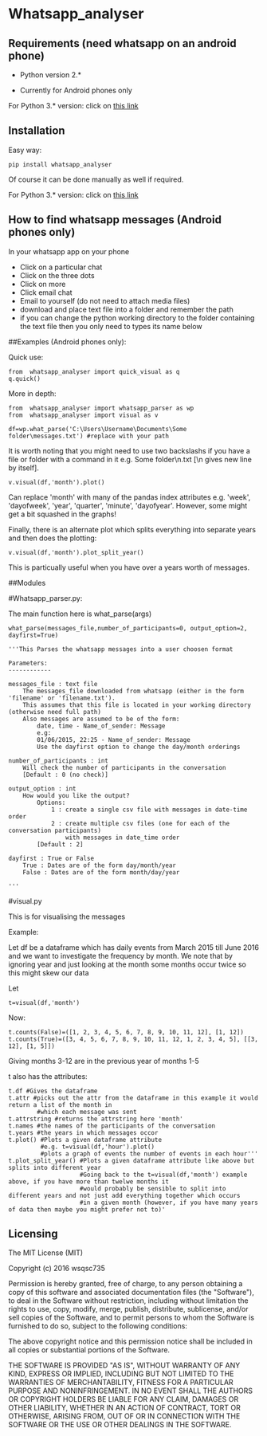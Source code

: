 Whatsapp_analyser 
==========

## Requirements (need whatsapp on an android phone)

* Python version 2.*

* Currently for Android phones only

For Python 3.* version: click on [this link](https://github.com/wsqsc735/whatsapp_analyser3)

## Installation

Easy way:  

	pip install whatsapp_analyser

Of course it can be done manually as well if required.

For Python 3.* version: click on [this link](https://github.com/wsqsc735/whatsapp_analyser3)

## How to find whatsapp messages (Android phones only)

In your whatsapp app on your phone

* Click on a particular chat
* Click on the three dots
* Click on more
* Click email chat 
* Email to yourself (do not need to attach media files)
* download and place text file into a folder and remember the path
* if you can change the python working directory to the folder containing the text file then you only need to types its name below

##Examples (Android phones only):

Quick use:

	from  whatsapp_analyser import quick_visual as q
	q.quick()
	
More in depth:

	from  whatsapp_analyser import whatsapp_parser as wp
	from  whatsapp_analyser import visual as v
	
	df=wp.what_parse('C:\Users\Username\Documents\Some folder\messages.txt') #replace with your path

It is worth noting that you might need to use two backslashs if you have a file or folder with a command in
it e.g. Some folder\\n.txt  [\n gives new line by itself].
	
	v.visual(df,'month').plot()

Can replace 'month' with many of the pandas index attributes e.g. 'week', 'dayofweek', 'year', 'quarter', 'minute',
'dayofyear'. However, some might get a bit squashed in the graphs!

Finally, there is an alternate plot which splits everything into separate years and then does the plotting:

	v.visual(df,'month').plot_split_year()

This is particually useful when you have over a years worth of messages.


##Modules

#Whatsapp_parser.py:

The main function here is what_parse(args)

	what_parse(messages_file,number_of_participants=0, output_option=2, dayfirst=True)

    '''This Parses the whatsapp messages into a user choosen format
    
    Parameters:
    ------------
    
    messages_file : text file
        The messages_file downloaded from whatsapp (either in the form 'filename' or 'filename.txt'). 
        This assumes that this file is located in your working directory (otherwise need full path)
        Also messages are assumed to be of the form:
            date, time - Name_of_sender: Message
            e.g:
            01/06/2015, 22:25 - Name_of_sender: Message
            Use the dayfirst option to change the day/month orderings
    
    number_of_participants : int
        Will check the number of participants in the conversation
        [Default : 0 (no check)]

    output_option : int
        How would you like the output?
            Options:
                1 : create a single csv file with messages in date-time order
                2 : create multiple csv files (one for each of the conversation participants) 
                    with messages in date_time order
            [Default : 2]
        
    dayfirst : True or False
        True : Dates are of the form day/month/year
        False : Dates are of the form month/day/year
        
    '''

#visual.py

This is for visualising the messages


 Example: 
 
 Let df be a dataframe which has daily events from March 2015 till June 2016 and we want to
 investigate the frequency by month. We note that by ignoring year and just looking at the month
 some months occur twice so this might skew our data
                
 Let 
		  
	t=visual(df,'month')
 Now:
 
    t.counts(False)=([1, 2, 3, 4, 5, 6, 7, 8, 9, 10, 11, 12], [1, 12])
    t.counts(True)=([3, 4, 5, 6, 7, 8, 9, 10, 11, 12, 1, 2, 3, 4, 5], [[3, 12], [1, 5]])
	
 Giving months 3-12 are in the previous year of months 1-5
				
 t also has the attributes:
 
	t.df #Gives the dataframe
	t.attr #picks out the attr from the dataframe in this example it would return a list of the month in
			#which each message was sent
	t.attrstring #returns the attrstring here 'month'
	t.names #the names of the participants of the conversation
	t.years #the years in which messages occor
	t.plot() #Plots a given dataframe attribute
			 #e.g. t=visual(df,'hour').plot()
			 #plots a graph of events the number of events in each hour'''
	t.plot_split_year() #Plots a given dataframe attribute like above but splits into different year
						#Going back to the t=visual(df,'month') example above, if you have more than twelwe months it
						#would probably be sensible to split into different years and not just add everything together which occurs
						#in a given month (however, if you have many years of data then maybe you might prefer not to)'


				





## Licensing

The MIT License (MIT)

Copyright (c) 2016 wsqsc735

Permission is hereby granted, free of charge, to any person obtaining a copy
of this software and associated documentation files (the "Software"), to deal
in the Software without restriction, including without limitation the rights
to use, copy, modify, merge, publish, distribute, sublicense, and/or sell
copies of the Software, and to permit persons to whom the Software is
furnished to do so, subject to the following conditions:

The above copyright notice and this permission notice shall be included in all
copies or substantial portions of the Software.

THE SOFTWARE IS PROVIDED "AS IS", WITHOUT WARRANTY OF ANY KIND, EXPRESS OR
IMPLIED, INCLUDING BUT NOT LIMITED TO THE WARRANTIES OF MERCHANTABILITY,
FITNESS FOR A PARTICULAR PURPOSE AND NONINFRINGEMENT. IN NO EVENT SHALL THE
AUTHORS OR COPYRIGHT HOLDERS BE LIABLE FOR ANY CLAIM, DAMAGES OR OTHER
LIABILITY, WHETHER IN AN ACTION OF CONTRACT, TORT OR OTHERWISE, ARISING FROM,
OUT OF OR IN CONNECTION WITH THE SOFTWARE OR THE USE OR OTHER DEALINGS IN THE
SOFTWARE.
